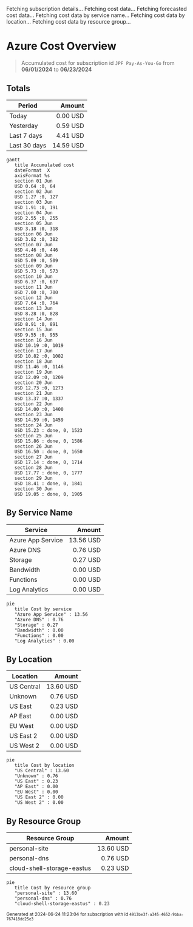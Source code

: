 Fetching subscription details...
Fetching cost data...
Fetching forecasted cost data...
Fetching cost data by service name...
Fetching cost data by location...
Fetching cost data by resource group...
# Azure Cost Overview

> Accumulated cost for subscription id `JPF Pay-As-You-Go` from **06/01/2024** to **06/23/2024**

## Totals

|Period|Amount|
|---|---:|
|Today|0.00 USD|
|Yesterday|0.59 USD|
|Last 7 days|4.41 USD|
|Last 30 days|14.59 USD|

```mermaid
gantt
   title Accumulated cost
   dateFormat  X
   axisFormat %s
   section 01 Jun
   USD 0.64 :0, 64
   section 02 Jun
   USD 1.27 :0, 127
   section 03 Jun
   USD 1.91 :0, 191
   section 04 Jun
   USD 2.55 :0, 255
   section 05 Jun
   USD 3.18 :0, 318
   section 06 Jun
   USD 3.82 :0, 382
   section 07 Jun
   USD 4.46 :0, 446
   section 08 Jun
   USD 5.09 :0, 509
   section 09 Jun
   USD 5.73 :0, 573
   section 10 Jun
   USD 6.37 :0, 637
   section 11 Jun
   USD 7.00 :0, 700
   section 12 Jun
   USD 7.64 :0, 764
   section 13 Jun
   USD 8.28 :0, 828
   section 14 Jun
   USD 8.91 :0, 891
   section 15 Jun
   USD 9.55 :0, 955
   section 16 Jun
   USD 10.19 :0, 1019
   section 17 Jun
   USD 10.82 :0, 1082
   section 18 Jun
   USD 11.46 :0, 1146
   section 19 Jun
   USD 12.09 :0, 1209
   section 20 Jun
   USD 12.73 :0, 1273
   section 21 Jun
   USD 13.37 :0, 1337
   section 22 Jun
   USD 14.00 :0, 1400
   section 23 Jun
   USD 14.59 :0, 1459
   section 24 Jun
   USD 15.23 : done, 0, 1523
   section 25 Jun
   USD 15.86 : done, 0, 1586
   section 26 Jun
   USD 16.50 : done, 0, 1650
   section 27 Jun
   USD 17.14 : done, 0, 1714
   section 28 Jun
   USD 17.77 : done, 0, 1777
   section 29 Jun
   USD 18.41 : done, 0, 1841
   section 30 Jun
   USD 19.05 : done, 0, 1905
```

## By Service Name

|Service|Amount|
|---|---:|
|Azure App Service|13.56 USD|
|Azure DNS|0.76 USD|
|Storage|0.27 USD|
|Bandwidth|0.00 USD|
|Functions|0.00 USD|
|Log Analytics|0.00 USD|

```mermaid
pie
   title Cost by service
   "Azure App Service" : 13.56
   "Azure DNS" : 0.76
   "Storage" : 0.27
   "Bandwidth" : 0.00
   "Functions" : 0.00
   "Log Analytics" : 0.00
```

## By Location

|Location|Amount|
|---|---:|
|US Central|13.60 USD|
|Unknown|0.76 USD|
|US East|0.23 USD|
|AP East|0.00 USD|
|EU West|0.00 USD|
|US East 2|0.00 USD|
|US West 2|0.00 USD|

```mermaid
pie
   title Cost by location
   "US Central" : 13.60
   "Unknown" : 0.76
   "US East" : 0.23
   "AP East" : 0.00
   "EU West" : 0.00
   "US East 2" : 0.00
   "US West 2" : 0.00
```

## By Resource Group

|Resource Group|Amount|
|---|---:|
|personal-site|13.60 USD|
|personal-dns|0.76 USD|
|cloud-shell-storage-eastus|0.23 USD|

```mermaid
pie
   title Cost by resource group
   "personal-site" : 13.60
   "personal-dns" : 0.76
   "cloud-shell-storage-eastus" : 0.23
```

<sup>Generated at 2024-06-24 11:23:04 for subscription with id `4913be3f-a345-4652-9bba-767418dd25e3`</sup>
